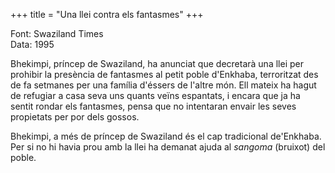 +++
title = "Una llei contra els fantasmes"
+++

Font: Swaziland Times  
Data: 1995

Bhekimpi, príncep de Swaziland, ha anunciat que decretarà una llei per prohibir la presència de fantasmes al petit poble d'Enkhaba, terroritzat des de fa setmanes per una família d'éssers de l'altre món. Ell mateix ha hagut de refugiar a casa seva uns quants veïns espantats, i encara que ja ha sentit rondar els fantasmes, pensa que no intentaran envair les seves propietats per por dels gossos.

Bhekimpi, a més de príncep de Swaziland és el cap tradicional de'Enkhaba. Per si no hi havia prou amb la llei ha demanat ajuda al *sangoma* (bruixot) del poble.

